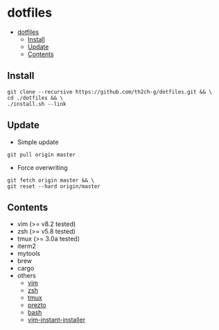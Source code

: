 # dotfiles

- [dotfiles](#dotfiles)
  - [Install](#install)
  - [Update](#update)
  - [Contents](#contents)


## Install
~~~
git clone --recursive https://github.com/th2ch-g/dotfiles.git && \
cd ./dotfiles && \
./install.sh --link
~~~

## Update
- Simple update
~~~
git pull origin master
~~~

- Force overwriting
~~~
git fetch origin master && \
git reset --hard origin/master
~~~


## Contents
- vim (>= v8.2 tested)
- zsh (>= v5.8 tested)
- tmux (>= 3.0a tested)
- iterm2
- mytools
- brew
- cargo
- others
    - [vim](others/vim.install.sh)
    - [zsh](others/zsh.install.sh)
    - [tmux](others/tmux.install.sh)
    - [prezto](others/prezto.install.sh)
    - [bash](others/bash/)
    - [vim-instant-installer](others/vim-instant-installer/)

